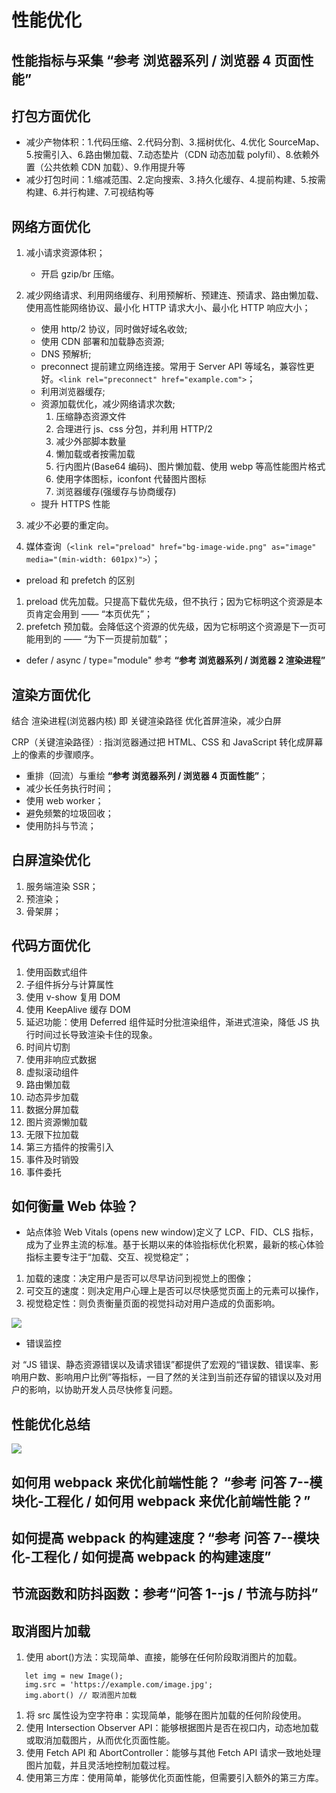 # 性能优化

## 性能指标与采集 “参考 浏览器系列 / 浏览器 4 页面性能”

## 打包方面优化

- 减少产物体积：1.代码压缩、2.代码分割、3.摇树优化、4.优化 SourceMap、5.按需引入、6.路由懒加载、7.动态垫片（CDN 动态加载 polyfil）、8.依赖外置（公共依赖 CDN 加载）、9.作用提升等
- 减少打包时间：1.缩减范围、2.定向搜索、3.持久化缓存、4.提前构建、5.按需构建、6.并行构建、7.可视结构等

## 网络方面优化

1. 减小请求资源体积；

   - 开启 gzip/br 压缩。

2. 减少网络请求、利用网络缓存、利用预解析、预建连、预请求、路由懒加载、使用高性能网络协议、最小化 HTTP 请求大小、最小化 HTTP 响应大小；

   - 使用 http/2 协议，同时做好域名收敛;
   - 使用 CDN 部署和加载静态资源;
   - DNS 预解析;
   - preconnect 提前建立网络连接。常用于 Server API 等域名，兼容性更好。`<link rel="preconnect" href="example.com">`；
   - 利用浏览器缓存;
   - 资源加载优化，减少网络请求次数;
     1. 压缩静态资源文件
     2. 合理进行 js、css 分包，并利用 HTTP/2
     3. 减少外部脚本数量
     4. 懒加载或者按需加载
     5. 行内图片(Base64 编码)、图片懒加载、使用 webp 等高性能图片格式
     6. 使用字体图标，iconfont 代替图片图标
     7. 浏览器缓存(强缓存与协商缓存)
   - 提升 HTTPS 性能

3. 减少不必要的重定向。
4. 媒体查询（`<link rel="preload" href="bg-image-wide.png" as="image" media="(min-width: 601px)">`）；

- preload 和 prefetch 的区别

1. preload 优先加载。只提高下载优先级，但不执行；因为它标明这个资源是本页肯定会用到 —— “本页优先”；
2. prefetch 预加载。会降低这个资源的优先级，因为它标明这个资源是下一页可能用到的 —— “为下一页提前加载”；

- defer / async / type="module" 参考 **“参考 浏览器系列 / 浏览器 2 渲染进程”**

## 渲染方面优化

结合 渲染进程(浏览器内核) 即 关键渲染路径 优化首屏渲染，减少白屏

CRP（关键渲染路径）: 指浏览器通过把 HTML、CSS 和 JavaScript 转化成屏幕上的像素的步骤顺序。

- 重排（回流）与重绘 **“参考 浏览器系列 / 浏览器 4 页面性能”**；
- 减少长任务执行时间；
- 使用 web worker；
- 避免频繁的垃圾回收；
- 使用防抖与节流；

## 白屏渲染优化

1. 服务端渲染 SSR；
2. 预渲染；
3. 骨架屏；

## 代码方面优化

1. 使用函数式组件
2. 子组件拆分与计算属性
3. 使用 v-show 复用 DOM
4. 使用 KeepAlive 缓存 DOM
5. 延迟功能：使用 Deferred 组件延时分批渲染组件，渐进式渲染，降低 JS 执行时间过长导致渲染卡住的现象。
6. 时间片切割
7. 使用非响应式数据
8. 虚拟滚动组件
9. 路由懒加载
10. 动态异步加载
11. 数据分屏加载
12. 图片资源懒加载
13. 无限下拉加载
14. 第三方插件的按需引入
15. 事件及时销毁
16. 事件委托

## 如何衡量 Web 体验？

- 站点体验
  Web Vitals (opens new window)定义了 LCP、FID、CLS 指标，成为了业界主流的标准。基于长期以来的体验指标优化积累，最新的核心体验指标主要专注于“加载、交互、视觉稳定”；

1. 加载的速度：决定用户是否可以尽早访问到视觉上的图像；
2. 可交互的速度：则决定用户心理上是否可以尽快感觉页面上的元素可以操作，
3. 视觉稳定性：则负责衡量页面的视觉抖动对用户造成的负面影响。

![](./img/性能_LCP_FID_CLS.png)

- 错误监控

对 “JS 错误、静态资源错误以及请求错误”都提供了宏观的“错误数、错误率、影响用户数、影响用户比例”等指标，一目了然的关注到当前还存留的错误以及对用户的影响，以协助开发人员尽快修复问题。

## 性能优化总结

![](./img/性能优化总结.png)

## 如何⽤ webpack 来优化前端性能？ “参考 问答 7--模块化-工程化 / 如何⽤ webpack 来优化前端性能？”

## 如何提⾼ webpack 的构建速度？“参考 问答 7--模块化-工程化 / 如何提⾼ webpack 的构建速度”

## 节流函数和防抖函数：参考“问答 1--js / 节流与防抖”

## 取消图片加载

1. 使用 abort()方法：实现简单、直接，能够在任何阶段取消图片的加载。

```demo
   let img = new Image();
   img.src = 'https://example.com/image.jpg';
   img.abort() // 取消图片加载

```

1. 将 src 属性设为空字符串：实现简单，能够在图片加载的任何阶段使用。
2. 使用 Intersection Observer API：能够根据图片是否在视口内，动态地加载或取消加载图片，从而优化页面性能。
3. 使用 Fetch API 和 AbortController：能够与其他 Fetch API 请求一致地处理图片加载，并且灵活地控制加载过程。
4. 使用第三方库：使用简单，能够优化页面性能，但需要引入额外的第三方库。
